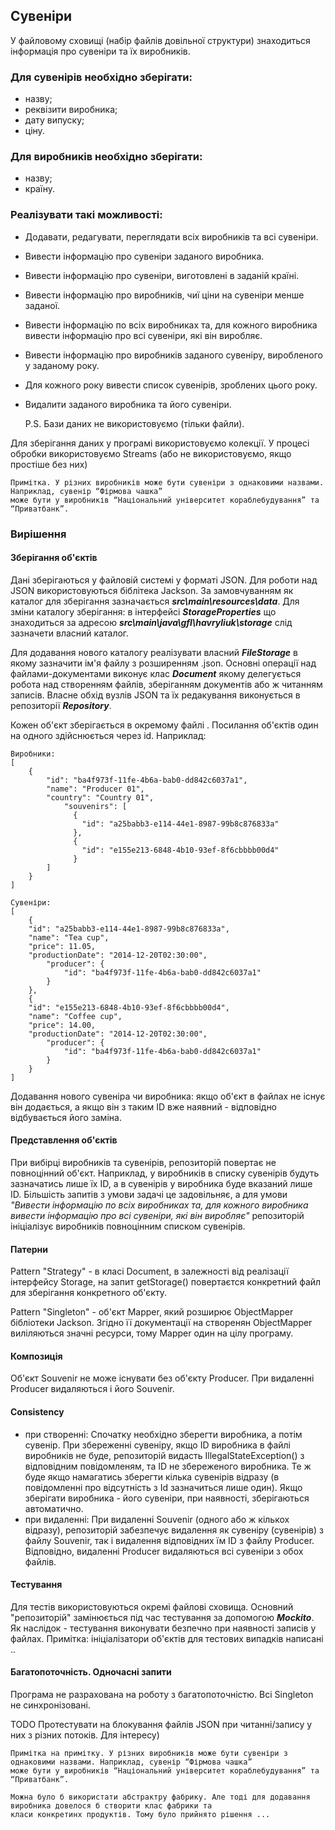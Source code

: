 
## Сувеніри
У файловому сховищі (набір файлів довільної структури) знаходиться
інформація про сувеніри та їх виробників.
### Для сувенірів необхідно зберігати:
- назву;
- реквізити виробника;
- дату випуску;
- ціну.
### Для виробників необхідно зберігати:
- назву;
- країну.
### Реалізувати такі можливості:
- Додавати, редагувати, переглядати всіх виробників та всі сувеніри.
- Вивести інформацію про сувеніри заданого виробника.
- Вивести інформацію про сувеніри, виготовлені в заданій країні.
- Вивести інформацію про виробників, чиї ціни на сувеніри менше заданої.
- Вивести інформацію по всіх виробниках та, для кожного виробника вивести інформацію
про всі сувеніри, які він виробляє.
- Вивести інформацію про виробників заданого сувеніру, виробленого у заданому року.
- Для кожного року вивести список сувенірів, зроблених цього року.
- Видалити заданого виробника та його сувеніри.


    P.S. Бази даних не використовуємо (тільки файли).

Для зберігання даних у програмі використовуємо колекції. У процесі обробки
використовуємо Streams (або не використовуємо, якщо простіше без них)

    Примітка. У різних виробників може бути сувеніри з однаковими назвами. Наприклад, сувенір “Фірмова чашка” 
    може бути у виробників “Національний університет кораблебудування” та “Приватбанк”.




### Вирішення

#### Зберігання об'єктів
Дані зберігаються у файловій системі у форматі JSON. Для роботи над JSON використовуються біблітека Jackson.
За замовчуванням як каталог для зберігання зазначається ***src\main\resources\data***. 
Для зміни каталогу зберігання: в інтерфейсі ***StorageProperties***  що знаходиться за адресою
***src\main\java\gfl\havryliuk\storage*** слід зазначети власний каталог. 

Для додавання нового каталогу реалізувати власний ***FileStorage*** в якому зазначити ім'я файлу з розширенням .json.
Основні операції над файлами-документами виконує клас ***Document*** якому делегується робота над створенням файлів, 
зберіганням документів або ж читанням записів. Власне обхід вузлів JSON та їх редакування виконується в репозиторії
***Repository***.

Кожен об'єкт зберігається в окремому файлі . Посилання об'єктів один на одного здійснюється через id. Наприклад:
    
    Виробники:
    [
        {
            "id": "ba4f973f-11fe-4b6a-bab0-dd842c6037a1",
            "name": "Producer 01",
            "country": "Country 01",
                "souvenirs": [
                  {
                    "id": "a25babb3-e114-44e1-8987-99b8c876833a"
                  },
                  {
                    "id": "e155e213-6848-4b10-93ef-8f6cbbbb00d4"
                  }
            ]
        }
    ]

    Сувеніри:
    [
        {
        "id": "a25babb3-e114-44e1-8987-99b8c876833a",
        "name": "Tea cup",
        "price": 11.05,
        "productionDate": "2014-12-20T02:30:00",
            "producer": {
                "id": "ba4f973f-11fe-4b6a-bab0-dd842c6037a1"
            }
        },
        {
        "id": "e155e213-6848-4b10-93ef-8f6cbbbb00d4",
        "name": "Coffee cup",
        "price": 14.00,
        "productionDate": "2014-12-20T02:30:00",
            "producer": {
                "id": "ba4f973f-11fe-4b6a-bab0-dd842c6037a1"
            }
        }
    ]

Додавання нового сувеніра чи виробника: якщо об'єкт в файлах не існує він додається, а якщо він з таким ID вже наявний -
відповідно відбувається його заміна.

#### Представлення об'єктів
При вибірці виробників та сувенірів, репозиторій повертає не повноцінний об'єкт. Наприклад, у виробників
в списку сувенірів будуть зазначатись лише їх ID, а в сувенірів у виробника буде вказаний лише ID.
Більшість запитів з умови задачі це задовільняє, а для умови *"Вивести інформацію по всіх виробниках та, для кожного
виробника вивести інформацію про всі сувеніри, які він виробляє"* репозиторій ініціалізує виробників повноцінним
списком сувенірів.


#### Патерни
Pattern "Strategy" - в класі Document<T>, в залежності від реалізації інтерфейсу Storage, на запит getStorage()
повертаєтся конкретний файл для зберігання конкретного об'єкту.

Pattern "Singleton" - об'єкт Mapper, який розширює ObjectMapper бібліотеки Jackson. Згідно її документації на
створенян ObjectMapper виліляються значні ресурси, тому Mapper один на цілу програму. 



#### Композиція
Об'єкт Souvenir не може існувати без об'єкту Producer. При видаленні Producer видаляються і його Souvenir.

#### Consistency
- при створенні: Спочатку необхідно зберегти виробника, а потім сувенір. При збереженні сувеніру, якщо ID виробника 
  в файлі виробників не буде, репозиторій видасть IllegalStateException() з відповідним повідомленям, та ID не 
  збереженого виробника. Те ж буде якщо намагатись зберегти кілька сувенірів відразу (в повідомленні про відсутність 
  з Id зазначиться лише один). Якщо зберігати виробника - його сувеніри, при наявності, зберігаються автоматично.
- при видаленні: При видаленні Souvenir (одного або ж кількох відразу), репозиторій забезпечує видалення як сувеніру
  (сувенірів) з файлу Souvenir, так і видалення відповідних їм ID з файлу Producer. Відповідно, видаленні Producer
  видаляються всі сувеніри з обох файлів.


#### Тестування
Для тестів використовуються окремі файлові сховища. Основний "репозиторій" замінюється під час тестування
за допомогою ***Mockito***. Як наслідок - тестування виконувати безпечно при наявності записів у файлах.
Примітка: ініціалізатори об'єктів для тестових випадків написані ..

#### Багатопоточність. Одночасні запити
Програма не разрахована на роботу з багатопоточністю. Всі Singleton не синхронізовані. 

TODO Протестувати на блокування файлів JSON при читанні/запису у них з різних потоків. Для інтересу) 



    Примітка на примітку. У різних виробників може бути сувеніри з однаковими назвами. Наприклад, сувенір “Фірмова чашка” 
    може бути у виробників “Національний університет кораблебудування” та “Приватбанк”.

    Можна було б використати абстрактру фабрику. Але тоді для додавання виробника довелося б створити клас фабрики та
    класи конкретинх продуктів. Тому було прийнято рішення ...